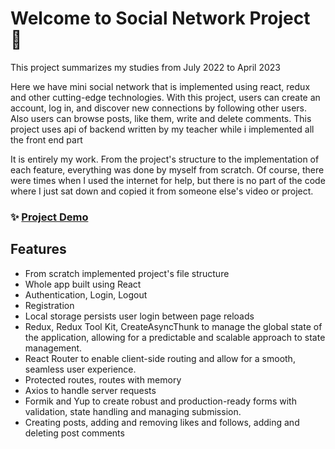 # Welcome to Social Network Project 👋

This project summarizes my studies from July 2022 to April 2023

Here we have mini social network that is implemented using react, redux and other cutting-edge technologies. With this project, users can create an account, log in, and discover new connections by following other users. Also users can browse posts, like them, write and delete comments. This project uses api of backend written by my teacher while i implemented all the front end part

It is entirely my work. From the project's structure to the implementation of each feature, everything was done by myself from scratch. Of course, there were times when I used the internet for help, but there is no part of the code where I just sat down and copied it from someone else's video or project.

### ✨ [Project Demo]()

## Features

- From scratch implemented project's file structure
- Whole app built using React
- Authentication, Login, Logout
- Registration
- Local storage persists user login between page reloads
- Redux, Redux Tool Kit, CreateAsyncThunk to manage the global state of the application, allowing for a predictable and scalable approach to state management.
- React Router to enable client-side routing and allow for a smooth, seamless user experience.
- Protected routes, routes with memory
- Axios to handle server requests
- Formik and Yup to create robust and production-ready forms with validation, state handling and managing submission.
- Creating posts, adding and removing likes and follows, adding and deleting post comments
